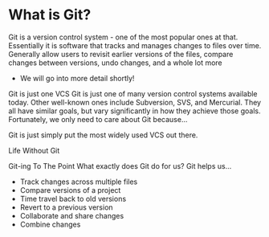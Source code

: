 # What is Git?
Git is a version control system - one of the most popular ones at that.
Essentially it is software that tracks and manages changes to files over time.
Generally allow users to revisit earlier versions of the files, compare changes between versions, undo changes, and a whole lot more
* We will go into more detail shortly!

Git is just one VCS
Git is just one of many version control systems available today. Other well-known ones include Subversion, SVS, and Mercurial.
They all have similar goals, but vary significantly in how they achieve those goals. Fortunately, we only need to care about Git because...

Git is just simply put the most widely used VCS out there.

Life Without Git

Git-ing To The Point
What exactly does Git do for us?
Git helps us...
- Track changes across multiple files
- Compare versions of a project
- Time travel back to old versions
- Revert to a previous version
- Collaborate and share changes
- Combine changes

